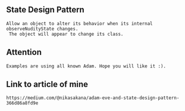 ## State Design Pattern
    Allow an object to alter its behavior when its internal observeNudityState changes.
     The object will appear to change its class.
     
## Attention
    Examples are using all known Adam. Hope you will like it :).

## Link to article of mine
    https://medium.com/@nikasakana/adam-eve-and-state-design-pattern-366d86a8fd9e
    
